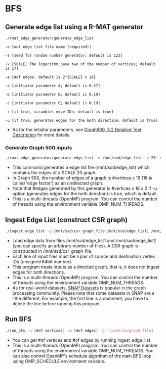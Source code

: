 
# BFS

## Generate edge list using a R-MAT generator

```
./rmat_edge_generator/generate_edge_list

-o [out edge list file name (required)]

-s [seed for random number generator; default is 123]

-v [SCALE; The logarithm base two of the number of vertices; default is 17]

-e [#of edges; default is 2^{SCALE} x 16]

-a [initiator parameter A; default is 0.57]

-b [initiator parameter B; default is 0.19]

-c [initiator parameter C; default is 0.19]

-r [if true, scrambles edge IDs; default is true]

-u [if true, generates edges for the both direction; default is true]
```

* As for the initiator parameters, see [Graph500, 3.2 Detailed Text Description](https://graph500.org/?page_id=12#sec-3_2) for more details.

### Generate Graph 500 inputs

```bash
./rmat_edge_generator/generate_edge_list -o /mnt/ssd/edge_list -v 20 -e $((2**20*16))
````

* This command generates a edge list file (/mnt/ssd/edge_list) which contains the edges of a SCALE 20 graph.
* In Graph 500, the number of edges of a graph is \#vertices x 16 (16 is called 'edge factor') as an undirected graph.
* Note that \#edges generated by this generator is \#vertices x 16 x 2 if -u option (generates edges for the both direction) is true, which is default.
* This is a multi-threads (OpenMP) program. You can control the number of threads using the environment variable OMP_NUM_THREADS.


## Ingest Edge List (construct CSR graph)

```bash
./ingest_edge_list -g /mnt/ssd/csr_graph_file /mnt/ssd/edge_list1 /mnt/ssd/edge_list2
```

* Load edge data from files /mnt/ssd/edge_list1 and /mnt/ssd/edge_list2 (you can specify an arbitrary number of files). A CSR graph is constructed in /mnt/ssd/csr_graph_file.
* Each line of input files must be a pair of source and destination vertex IDs (unsigned 64bit number).
* This program treats inputs as a directed graph, that is, it does not ingest edges for both directions.
* This is a multi-threads (OpenMP) program. You can control the number of threads using the environment variable OMP_NUM_THREADS.
* As for real-world datasets, [SNAP Datasets](http://snap.stanford.edu/data/index.html) is popular in the graph processing community. Please note that some datasets in SNAP are a little different. For example, the first line is a comment; you have to delete the line before running this program.


## Run BFS

```bash
./run_bfs -n [#of vertices] -m [#of edges] -g [/path/to/graph_file]
```

* You can get #of vertices and #of edges by running ingest_edge_list.
* This is a multi-threads (OpenMP) program. You can control the number of threads using the environment variable OMP_NUM_THREADS. You can also control OpenMP's schedule algorithm of the main BFS loop using OMP_SCHEDULE environment variable.
